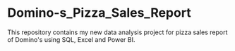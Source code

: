 # Domino-s_Pizza_Sales_Report
This repository contains my new data analysis project for pizza sales report of Domino's using SQL, Excel and Power BI.
